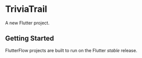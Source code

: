 # TriviaTrail

A new Flutter project.

## Getting Started

FlutterFlow projects are built to run on the Flutter _stable_ release.
